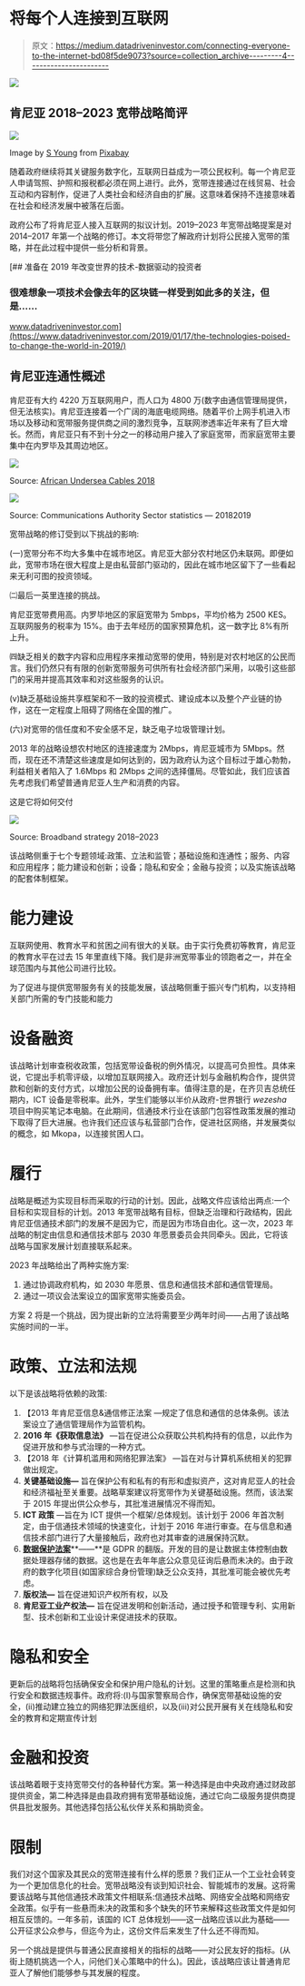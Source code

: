 # 将每个人连接到互联网

> 原文：<https://medium.datadriveninvestor.com/connecting-everyone-to-the-internet-bd08f5de9073?source=collection_archive---------4----------------------->

[![](img/ba246064a81268603b3de94b99628d91.png)](http://www.track.datadriveninvestor.com/1B9E)

## 肯尼亚 2018–2023 宽带战略简评

![](img/fe975624d9e554c1eae386b0d743e3a2.png)

Image by [S Young](https://pixabay.com/users/dalatindiva-6363720/?utm_source=link-attribution&utm_medium=referral&utm_campaign=image&utm_content=3144495) from [Pixabay](https://pixabay.com/?utm_source=link-attribution&utm_medium=referral&utm_campaign=image&utm_content=3144495)

随着政府继续将其关键服务数字化，互联网日益成为一项公民权利。每一个肯尼亚人申请驾照、护照和报税都必须在网上进行。此外，宽带连接通过在线贸易、社会互动和内容制作，促进了人类社会和经济自由的扩展。这意味着保持不连接意味着在社会和经济发展中被落在后面。

政府公布了将肯尼亚人接入互联网的拟议计划。2019–2023 年宽带战略提案是对 2014–2017 年第一个战略的修订。本文将带您了解政府计划将公民接入宽带的策略，并在此过程中提供一些分析和背景。

[](https://www.datadriveninvestor.com/2019/01/17/the-technologies-poised-to-change-the-world-in-2019/) [## 准备在 2019 年改变世界的技术-数据驱动的投资者

### 很难想象一项技术会像去年的区块链一样受到如此多的关注，但是……

www.datadriveninvestor.com](https://www.datadriveninvestor.com/2019/01/17/the-technologies-poised-to-change-the-world-in-2019/) 

## 肯尼亚连通性概述

肯尼亚有大约 4220 万互联网用户，而人口为 4800 万(数字由通信管理局提供，但无法核实)。肯尼亚连接着一个广阔的海底电缆网络。随着平价上网手机进入市场以及移动和宽带服务提供商之间的激烈竞争，互联网渗透率近年来有了巨大增长。然而，肯尼亚只有不到十分之一的移动用户接入了家庭宽带，而家庭宽带主要集中在内罗毕及其周边地区。

![](img/142100aedb6a02264a652a1b2abcfca4.png)

Source: [African Undersea Cables 2018](https://manypossibilities.net/african-undersea-cables/)

![](img/d5b4577bf980b829d24ccf01950710e8.png)

Source: Communications Authority Sector statistics — 20182019

宽带战略的修订受到以下挑战的影响:

(一)宽带分布不均大多集中在城市地区。肯尼亚大部分农村地区仍未联网。即便如此，宽带市场在很大程度上是由私营部门驱动的，因此在城市地区留下了一些看起来无利可图的投资领域。

㈡最后一英里连接的挑战。

肯尼亚宽带费用高。内罗毕地区的家庭宽带为 5mbps，平均价格为 2500 KES。互联网服务的税率为 15%。由于去年经历的国家预算危机，这一数字比 8%有所上升。

㈣缺乏相关的数字内容和应用程序来推动宽带的使用，特别是对农村地区的公民而言。我们仍然只有有限的创新宽带服务可供所有社会经济部门采用，以吸引这些部门的采用并提高其效率和对这些服务的认识。

(v)缺乏基础设施共享框架和不一致的投资模式、建设成本以及整个产业链的协作，这在一定程度上阻碍了网络在全国的推广。

(六)对宽带的信任度和不安全感不足，缺乏电子垃圾管理计划。

2013 年的战略设想农村地区的连接速度为 2Mbps，肯尼亚城市为 5Mbps。然而，现在还不清楚这些速度是如何达到的，因为政府认为这个目标过于雄心勃勃，利益相关者陷入了 1.6Mbps 和 2Mbps 之间的选择僵局。尽管如此，我们应该首先考虑我们希望普通肯尼亚人生产和消费的内容。

这是它将如何交付

![](img/7a62f9d27edefbbb3afe56fbeb2ea6db.png)

Source: Broadband strategy 2018–2023

该战略侧重于七个专题领域:政策、立法和监管；基础设施和连通性；服务、内容和应用程序；能力建设和创新；设备；隐私和安全；金融与投资；以及实施该战略的配套体制框架。

# 能力建设

互联网使用、教育水平和贫困之间有很大的关联。由于实行免费初等教育，肯尼亚的教育水平在过去 15 年里直线下降。我们是非洲宽带事业的领跑者之一，并在全球范围内与其他公司进行比较。

为了促进与提供宽带服务有关的技能发展，该战略侧重于振兴专门机构，以支持相关部门所需的专门技能和能力

# 设备融资

该战略计划审查税收政策，包括宽带设备税的例外情况，以提高可负担性。具体来说，它提出手机零评级，以增加互联网接入。政府还计划与金融机构合作，提供贷款和创新的支付方式，以增加公民的设备拥有率。值得注意的是，在齐贝吉总统任期内，ICT 设备是零税率。此外，学生们能够以半价从政府-世界银行 *wezesha* 项目中购买笔记本电脑。在此期间，信通技术行业在该部门包容性政策发展的推动下取得了巨大进展。也许我们还应该与私营部门合作，促进社区网络，并发展类似的概念，如 Mkopa，以连接贫困人口。

# 履行

战略是概述为实现目标而采取的行动的计划。因此，战略文件应该给出两点:一个目标和实现目标的计划。2013 年宽带战略有目标，但缺乏治理和行政结构，因此肯尼亚信通技术部门的发展不是因为它，而是因为市场自由化。这一次，2023 年战略的制定由信息和通信技术部与 2030 年愿景委员会共同牵头。因此，它将该战略与国家发展计划直接联系起来。

2023 年战略给出了两种实施方案:

1.  通过协调政府机构，如 2030 年愿景、信息和通信技术部和通信管理局。
2.  通过一项议会法案设立的国家宽带实施委员会。

方案 2 将是一个挑战，因为提出新的立法将需要至少两年时间——占用了该战略实施时间的一半。

# **政策、立法和法规**

以下是该战略将依赖的政策:

1.  【2013 年肯尼亚信息&通信修正法案 —规定了信息和通信的总体条例。该法案设立了通信管理局作为监管机构。
2.  **2016 年《获取信息法》** —旨在促进公众获取公共机构持有的信息，以此作为促进开放和参与式治理的一种方式。
3.  【2018 年《计算机滥用和网络犯罪法案》 —旨在对与计算机系统相关的犯罪做出规定。
4.  **关键基础设施—** 旨在保护公有和私有的有形和虚拟资产，这对肯尼亚人的社会和经济福祉至关重要。战略草案建议将宽带作为关键基础设施。然而，该法案于 2015 年提出供公众参与，其批准进展情况不得而知。
5.  **ICT 政策** —旨在为 ICT 提供一个框架/总体规划。该计划于 2006 年首次制定，由于信通技术领域的快速变化，计划于 2016 年进行审查。在与信息和通信技术部门进行了大量接触后，政府也对其审查的进展保持沉默。
6.  [**数据保护法案**](https://medium.com/datadriveninvestor/regulating-the-new-oil-5962d8974c9b)**——**是 GDPR 的翻版。开发的目的是让数据主体控制由数据处理器存储的数据。这也是在去年年底公众意见征询后悬而未决的。由于政府的数字化项目(如国家综合身份管理)缺乏公众支持，其批准可能会被优先考虑。
7.  **版权法—** 旨在促进知识产权所有权，以及
8.  **肯尼亚工业产权法—** 旨在促进发明和创新活动，通过授予和管理专利、实用新型、技术创新和工业设计来促进技术的获取。

# **隐私和安全**

更新后的战略将包括确保安全和保护用户隐私的计划。这里的策略重点是检测和执行安全和数据违规事件。政府将:(I)与国家警察局合作，确保宽带基础设施的安全，(ii)推动建立独立的网络犯罪法医组织，以及(iii)对公民开展有关在线隐私和安全的教育和定期宣传计划

# 金融和投资

该战略着眼于支持宽带交付的各种替代方案。第一种选择是由中央政府通过财政部提供资金，第二种选择是由县政府拥有宽带基础设施，通过它向二级服务提供商提供县批发服务。其他选择包括公私伙伴关系和捐助资金。

# 限制

我们对这个国家及其民众的宽带连接有什么样的愿景？我们正从一个工业社会转变为一个更加信息化的社会。宽带战略没有谈到知识社会、智能城市的发展。这将需要该战略与其他信通技术政策文件相联系:信通技术战略、网络安全战略和网络安全政策。似乎有一些悬而未决的政策和多个缺失的环节来解释这些政策文件是如何相互反馈的。一年多前，该国的 ICT 总体规划——这一战略应该以此为基础——公开征求公众参与，但迄今为止，这份文件后来发生了什么还不得而知。

另一个挑战是提供与普通公民直接相关的指标的战略——对公民友好的指标。(从街上随机挑选一个人，问他们关心策略中的什么)。因此，该战略应该让普通肯尼亚人了解他们能够参与其发展的程度。